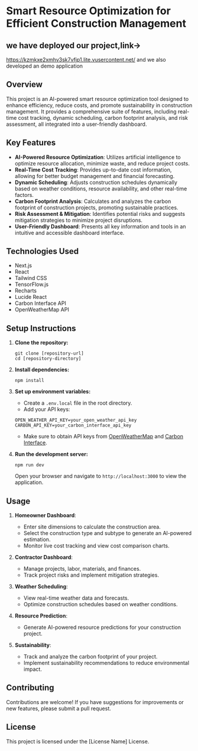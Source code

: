 
# Smart Resource Optimization for Efficient Construction Management
## we have deployed our project,link->
https://kzmkxe2xmhv3sk7vfjp1.lite.vusercontent.net/
and we also developed an demo application 
## Overview

This project is an AI-powered smart resource optimization tool designed to enhance efficiency, reduce costs, and promote sustainability in construction management. It provides a comprehensive suite of features, including real-time cost tracking, dynamic scheduling, carbon footprint analysis, and risk assessment, all integrated into a user-friendly dashboard.

## Key Features

-   **AI-Powered Resource Optimization**: Utilizes artificial intelligence to optimize resource allocation, minimize waste, and reduce project costs.
-   **Real-Time Cost Tracking**: Provides up-to-date cost information, allowing for better budget management and financial forecasting.
-   **Dynamic Scheduling**: Adjusts construction schedules dynamically based on weather conditions, resource availability, and other real-time factors.
-   **Carbon Footprint Analysis**: Calculates and analyzes the carbon footprint of construction projects, promoting sustainable practices.
-   **Risk Assessment & Mitigation**: Identifies potential risks and suggests mitigation strategies to minimize project disruptions.
-   **User-Friendly Dashboard**: Presents all key information and tools in an intuitive and accessible dashboard interface.

## Technologies Used

-   Next.js
-   React
-   Tailwind CSS
-   TensorFlow.js
-   Recharts
-   Lucide React
-   Carbon Interface API
-   OpenWeatherMap API

## Setup Instructions

1.  **Clone the repository:**

    ```
    git clone [repository-url]
    cd [repository-directory]
    ```

2.  **Install dependencies:**

    ```
    npm install
    ```

3.  **Set up environment variables:**

    -   Create a `.env.local` file in the root directory.
    -   Add your API keys:

    ```
    OPEN_WEATHER_API_KEY=your_open_weather_api_key
    CARBON_API_KEY=your_carbon_interface_api_key
    ```

    -   Make sure to obtain API keys from [OpenWeatherMap](https://openweathermap.org/api) and [Carbon Interface](https://www.carboninterface.com/).

4.  **Run the development server:**

    ```
    npm run dev
    ```

    Open your browser and navigate to `http://localhost:3000` to view the application.

## Usage

1.  **Homeowner Dashboard**:
    -   Enter site dimensions to calculate the construction area.
    -   Select the construction type and subtype to generate an AI-powered estimation.
    -   Monitor live cost tracking and view cost comparison charts.

2.  **Contractor Dashboard**:
    -   Manage projects, labor, materials, and finances.
    -   Track project risks and implement mitigation strategies.

3.  **Weather Scheduling**:
    -   View real-time weather data and forecasts.
    -   Optimize construction schedules based on weather conditions.

4.  **Resource Prediction**:
    -   Generate AI-powered resource predictions for your construction project.

5.  **Sustainability**:
    -   Track and analyze the carbon footprint of your project.
    -   Implement sustainability recommendations to reduce environmental impact.

## Contributing

Contributions are welcome! If you have suggestions for improvements or new features, please submit a pull request.

## License

This project is licensed under the [License Name] License.
